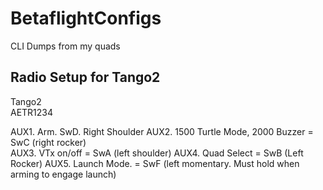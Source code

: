# BetaflightConfigs
CLI Dumps from my quads

## Radio Setup for Tango2

Tango2  
AETR1234  

AUX1. Arm. SwD. Right Shoulder
AUX2. 1500 Turtle Mode, 2000 Buzzer = SwC (right rocker)  
AUX3. VTx on/off = SwA (left shoulder)
AUX4. Quad Select = SwB (Left Rocker)
AUX5. Launch Mode. = SwF (left momentary. Must hold when arming to engage launch)  